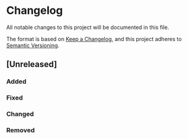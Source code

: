 # Changelog

All notable changes to this project will be documented in this file.

The format is based on [Keep a Changelog](https://keepachangelog.com/en/1.1.0/),
and this project adheres to [Semantic Versioning](https://semver.org/spec/v2.0.0.html).

## [Unreleased]

### Added

### Fixed

### Changed

### Removed

<!--
## [0.1.0] - 2024-11-xx

### Added

- Initial release.

[Unreleased]: https://github.com/ithacaxyz/solar/compare/v0.1.0...HEAD
[0.1.0]: https://github.com/ithacaxyz/solar/releases/tag/v0.1.0
[#1]: https://github.com/ithacaxyz/solar/issues/1
-->
